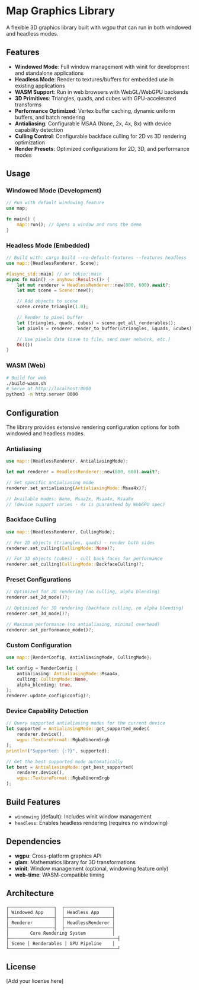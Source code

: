 # Map Graphics Library

A flexible 3D graphics library built with wgpu that can run in both windowed and headless modes.

## Features

-   **Windowed Mode**: Full window management with winit for development and standalone applications
-   **Headless Mode**: Render to textures/buffers for embedded use in existing applications
-   **WASM Support**: Run in web browsers with WebGL/WebGPU backends
-   **3D Primitives**: Triangles, quads, and cubes with GPU-accelerated transforms
-   **Performance Optimized**: Vertex buffer caching, dynamic uniform buffers, and batch rendering
-   **Antialiasing**: Configurable MSAA (None, 2x, 4x, 8x) with device capability detection
-   **Culling Control**: Configurable backface culling for 2D vs 3D rendering optimization
-   **Render Presets**: Optimized configurations for 2D, 3D, and performance modes

## Usage

### Windowed Mode (Development)

```rust
// Run with default windowing feature
use map;

fn main() {
    map::run(); // Opens a window and runs the demo
}
```

### Headless Mode (Embedded)

```rust
// Build with: cargo build --no-default-features --features headless
use map::{HeadlessRenderer, Scene};

#[async_std::main] // or tokio::main
async fn main() -> anyhow::Result<()> {
    let mut renderer = HeadlessRenderer::new(800, 600).await?;
    let mut scene = Scene::new();

    // Add objects to scene
    scene.create_triangle(1.0);

    // Render to pixel buffer
    let (triangles, quads, cubes) = scene.get_all_renderables();
    let pixels = renderer.render_to_buffer(&triangles, &quads, &cubes)?;

    // Use pixels data (save to file, send over network, etc.)
    Ok(())
}
```

### WASM (Web)

```bash
# Build for web
./build-wasm.sh
# Serve at http://localhost:8000
python3 -m http.server 8000
```

## Configuration

The library provides extensive rendering configuration options for both windowed and headless modes.

### Antialiasing

```rust
use map::{HeadlessRenderer, AntialiasingMode};

let mut renderer = HeadlessRenderer::new(800, 600).await?;

// Set specific antialiasing mode
renderer.set_antialiasing(AntialiasingMode::Msaa4x)?;

// Available modes: None, Msaa2x, Msaa4x, Msaa8x
// (device support varies - 4x is guaranteed by WebGPU spec)
```

### Backface Culling

```rust
use map::{HeadlessRenderer, CullingMode};

// For 2D objects (triangles, quads) - render both sides
renderer.set_culling(CullingMode::None)?;

// For 3D objects (cubes) - cull back faces for performance
renderer.set_culling(CullingMode::BackfaceCulling)?;
```

### Preset Configurations

```rust
// Optimized for 2D rendering (no culling, alpha blending)
renderer.set_2d_mode()?;

// Optimized for 3D rendering (backface culling, no alpha blending)
renderer.set_3d_mode()?;

// Maximum performance (no antialiasing, minimal overhead)
renderer.set_performance_mode()?;
```

### Custom Configuration

```rust
use map::{RenderConfig, AntialiasingMode, CullingMode};

let config = RenderConfig {
    antialiasing: AntialiasingMode::Msaa4x,
    culling: CullingMode::None,
    alpha_blending: true,
};
renderer.update_config(config)?;
```

### Device Capability Detection

```rust
// Query supported antialiasing modes for the current device
let supported = AntialiasingMode::get_supported_modes(
    renderer.device(),
    wgpu::TextureFormat::Rgba8UnormSrgb
);
println!("Supported: {:?}", supported);

// Get the best supported mode automatically
let best = AntialiasingMode::get_best_supported(
    renderer.device(),
    wgpu::TextureFormat::Rgba8UnormSrgb
);
```

## Build Features

-   `windowing` (default): Includes winit window management
-   `headless`: Enables headless rendering (requires no windowing)

## Dependencies

-   **wgpu**: Cross-platform graphics API
-   **glam**: Mathematics library for 3D transformations
-   **winit**: Window management (optional, windowing feature only)
-   **web-time**: WASM-compatible timing

## Architecture

```
┌─────────────────┐  ┌──────────────────┐
│ Windowed App    │  │ Headless App     │
├─────────────────┤  ├──────────────────┤
│ Renderer        │  │ HeadlessRenderer │
├─────────────────┤  ├──────────────────┤
│        Core Rendering System          │
├─────────────────────────────────────────┤
│ Scene │ Renderables │ GPU Pipeline    │
└─────────────────────────────────────────┘
```

## License

[Add your license here]
